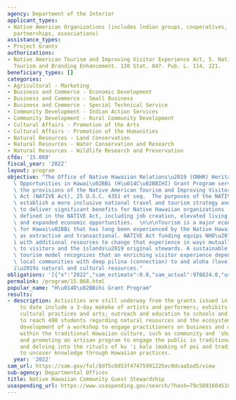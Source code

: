 ```yaml
---
agency: Department of the Interior
applicant_types:
- Native American Organizations (includes lndian groups, cooperatives, corporations,
  partnerships, associations)
assistance_types:
- Project Grants
authorizations:
- Native American Tourism and Improving Visitor Experience Act, 5. Native American
  Tourism and Branding Enhancement. 130 Stat. 847. Pub. L. 114, 221.
beneficiary_types: []
categories:
- Agricultural - Marketing
- Business and Commerce - Economic Development
- Business and Commerce - Small Business
- Business and Commerce - Special Technical Service
- Community Development - Indian Action Services
- Community Development - Rural Community Development
- Cultural Affairs - Promotion of the Arts
- Cultural Affairs - Promotion of the Humanities
- Natural Resources - Land Conservation
- Natural Resources - Water Conservation and Research
- Natural Resources - Wildlife Research and Preservation
cfda: '15.068'
fiscal_year: '2022'
layout: program
objective: "The Office of Native Hawaiian Relations\u2019 (ONHR) Heritage (Tourism)\
  \ Opportunities in Hawai\u02BBi (H\u014C\u02BBIHI) Grant Program serves to implement\
  \ the provisions of the Native American Tourism and Improving Visitor Experience\
  \ Act (NATIVE Act), 25 U.S.C. 4351 et seq.  The purposes of the NATIVE Act are to\
  \ establish a more inclusive national travel and tourism strategy and has the potential\
  \ to deliver significant benefits for Native Hawaiian organizations (NHO) as distinctly\
  \ defined in the NATIVE Act, including job creation, elevated living standards,\
  \ and expanded economic opportunities.  \n\n\nTourism is a major economic driver\
  \ for Hawai\u02BBi that has long been experienced by the Native Hawaiian community\
  \ as extractive and transactional. NATIVE Act funding equips NHO\u2019s across Hawai\u02BB\
  i with additional resources to change that experience in ways mutually beneficial\
  \ to visitors and the islands\u2019 original stewards. A sustainable and equitable\
  \ tourism model recognizes that an enriching visitor experience depends on thriving\
  \ local communities with deep pilina (connection) to and aloha (love) for Hawai\u02BB\
  i\u2019s natural and cultural resources."
obligations: '[{"x":"2022","sam_estimate":0.0,"sam_actual":978824.0,"usa_spending_actual":979824.0},{"x":"2023","sam_estimate":1000000.0,"sam_actual":0.0,"usa_spending_actual":0.0},{"x":"2024","sam_estimate":1000000.0,"sam_actual":0.0,"usa_spending_actual":0.0}]'
permalink: /program/15.068.html
popular_name: "H\u014D\u02BBihi Grant Program"
results:
- description: Activities are still underway from the grants issued in 2022. Accomplishments
    to date include a 3-day makeke of artists and performers; exhibits of traditional
    cultural practices and arts; outreach and education to schools and community organizations
    to reach 498 students regarding natural resources and the ecosystems of fishponds;
    development of a workshop to engage practitioners on business and marketing practices
    within the traditional Hawaiian culture, such as community and 'ohana (family);
    and promoting an artisan program to engage the public in traditional music forms
    and delving into the rituals of ku 'i kalo (making of poi and traditional foods)
    to uncover knowledge through Hawaiian practices.
  year: '2022'
sam_url: https://sam.gov/fal/8df5c0d53f47475991225ec9dcaa5ad5/view
sub-agency: Departmental Offices
title: Native Hawaiian Community Guest Stewardship
usaspending_url: https://www.usaspending.gov/search/?hash=79c5891604510fb1e05e48edb4e79128
---
```

